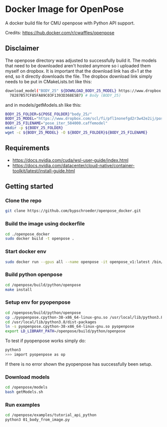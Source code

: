 # Docker Image for OpenPose

A docker build file for CMU openpose with Python API support.

Credits: https://hub.docker.com/r/cwaffles/openpose

## Disclaimer
The openpose directory was adjusted to successfully build it. The models that need to be downloaded aren't hosted anymore so i uploaded them myself on dropbox. It is important that the download link has dl=1 at the end, so it directly downloads the file. The dropbox download link simply needs to be put in CMakeLists.txt like this:
```bash
download_model("BODY_25" ${DOWNLOAD_BODY_25_MODEL} https://www.dropbox.com/scl/fi/pfl1nonefgd2r3w42e2ij/pose_iter_584000.caffemodel?rlkey=hnj53tdg47d4fzgm9fz967tnb&st=n58uhf5p&dl=1
  78287B57CF85FA89C03F1393D368E5B7) # Body (BODY_25)
```
and in models/getModels.sh like this:
```bash
BODY_25_FOLDER=${POSE_FOLDER}"body_25/"
BODY_25_MODEL="https://www.dropbox.com/scl/fi/pfl1nonefgd2r3w42e2ij/pose_iter_584000.caffemodel?rlkey=hnj53tdg47d4fzgm9fz967tnb&st=n58uhf5p&dl=1"
BODY_25_FILENAME="pose_iter_584000.caffemodel"
mkdir -p ${BODY_25_FOLDER}
wget -c ${BODY_25_MODEL} -O ${BODY_25_FOLDER}${BODY_25_FILENAME}
```

## Requirements

- https://docs.nvidia.com/cuda/wsl-user-guide/index.html
- https://docs.nvidia.com/datacenter/cloud-native/container-toolkit/latest/install-guide.html

## Getting started

### Clone the repo

```bash
git clone https://github.com/bypschroeder/openpose_docker.git
```

### Build the image using dockerfile
```bash
cd ./openpose_docker
sudo docker build -t openpose .
```

### Start docker env

```bash
sudo docker run --gpus all --name openpose -it openpose_v1:latest /bin/bash
```

### Build python openpose
```bash
cd /openpose/build/python/openpose
make install
```

### Setup env for pyopenpose
```bash
cd /openpose/build/python/openpose
cp ./pyopenpose.cpython-38-x86_64-linux-gnu.so /usr/local/lib/python3.8/dist-packages
cd /usr/local/lib/python3.8/dist-packages
ln -s pyopenpose.cpython-38-x86_64-linux-gnu.so pyopenpose
export LD_LIBRARY_PATH=/openpose/build/python/openpose
```

To test if pyopenpose works simply do:
```bash
python3
>>> import pyopenpose as op
```
If there is no error shown the pyopenpose has successfully been setup.

### Download models
```bash
cd /openpose/models
bash getModels.sh
```

### Run examples
```bash
cd /openpose/examples/tutorial_api_python
python3 01_body_from_image.py
```